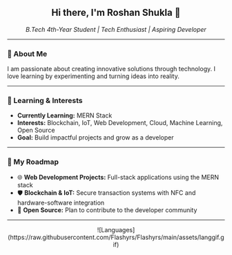 <h2 align="center">Hi there, I'm Roshan Shukla 👋</h2>

<p align="center">
  <i>B.Tech 4th-Year Student | Tech Enthusiast | Aspiring Developer</i>
</p>

<hr>
<h3>🚀 About Me</h3>
<p>
I am passionate about creating innovative solutions through technology.    
I love learning by experimenting and turning ideas into reality.
</p>

<hr>

<h3>🌱 Learning & Interests</h3>
<ul>
  <li><strong>Currently Learning:</strong> MERN Stack </li>
  <li><strong>Interests:</strong> Blockchain, IoT, Web Development, Cloud, Machine Learning, Open Source</li>
  <li><strong>Goal:</strong> Build impactful projects and grow as a developer</li>
</ul>


<hr>

<h3>🔨 My Roadmap</h3>
<ul>
  <li>🌐 <strong>Web Development Projects:</strong> Full-stack applications using the MERN stack</li>
  <li>🛡️ <strong>Blockchain & IoT:</strong> Secure transaction systems with NFC and hardware-software integration</li>
  <li>🤝 <strong>Open Source:</strong> Plan to contribute to the developer community</li>
</ul>

<hr>

<p align="center">
  ![Languages](https://raw.githubusercontent.com/Flashyrs/Flashyrs/main/assets/langgif.gif)

  </p>







<!--[![Anurag's GitHub stats](https://github-readme-stats.vercel.app/api?username=Flashyrs&theme=dark)](https://github.com/anuraghazra/github-readme-stats)
![Alt text](https://spotify-recently-played-readme.vercel.app/api?user=31y2lypuqiuqhvtzx6dzoih72ztu&count=2)


